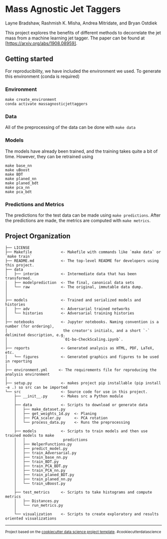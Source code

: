 # Mass Agnostic Jet Taggers
Layne Bradshaw, Rashmish K. Misha, Andrea Mitridate, and Bryan Ostdiek

This project explores the benefits of different methods to decorrelate the jet mass from a machine learning jet tagger. The paper can be found at [https://arxiv.org/abs/1908.08959].

## Getting started
For reproducibility, we have included the environment we used.
To generate this environment (conda is required)
### Environment
```
make create_environment
conda activate massagnosticjettaggers
```
### Data
All of the preprocessing of the data can be done with `make data`
### Models
The models have already been trained, and the training takes quite a bit of time. However, they can be retrained using
```
make base_nn
make uBoost
make BDT
make planed_nn
make planed_bdt
make pca_nn
make pca_bdt
```
### Predictions and Metrics
The predictions for the test data can be made using `make predictions`. After the predictions are made, the metrics are computed with `make metrics`.

## Project Organization

    ├── LICENSE
    ├── Makefile             <- Makefile with commands like `make data` or `make train`
    ├── README.md            <- The top-level README for developers using this project.
    ├── data
    │   ├── interim          <- Intermediate data that has been transformed.
    │   ├── modelprediction  <- The final, canonical data sets
    │   └── raw              <- The original, immutable data dump.
    │
    │
    ├── models               <- Trained and serialized models and histories
    │   ├── adv              <- Adversarial trained networks
    │   └── histories        <- Adversarial training histories
    │
    ├── notebooks            <- Jupyter notebooks. Naming convention is a number (for ordering),
    │                         the creator's initials, and a short `-` delimited description, e.g.
    │                         `01-bo-CheckScaling.ipynb`.
    │
    ├── reports              <- Generated analysis as HTML, PDF, LaTeX, etc.
    │   └── figures          <- Generated graphics and figures to be used in reporting
    │
    ├── environment.yml     <- The requirements file for reproducing the analysis environment
    │
    ├── setup.py             <- makes project pip installable (pip install -e .) so src can be imported
    └── src                  <- Source code for use in this project.
        ├── __init__.py      <- Makes src a Python module
        │
        ├── data             <- Scripts to download or generate data
        │   ├── make_dataset.py   
        │   ├── get_weights_1d.py  <- Planing
        │   ├── PCA_scaler.py      <- PCA rotation
        │   └── process_data.py    <- Runs the preprocessing
        │
        ├── models           <- Scripts to train models and then use trained models to make
        │   │                 predictions
        │   ├── HelperFunctions.py
        │   ├── predict_model.py
        │   ├── train_Adversarial.py
        │   ├── train_base_nn.py
        │   ├── train_BDT.py
        │   ├── train_PCA_BDT.py
        │   ├── train_PCA_nn.py
        │   ├── train_planed_BDT.py
        │   ├── train_planed_nn.py
        │   └── train_uBoost.py
        │
        ├── test_metrics     <- Scripts to take histograms and compute metrics
        │   ├── Distances.py
        │   └── run_metrics.py
        │
        └── visualization    <- Scripts to create exploratory and results oriented visualizations



--------

<p><small>Project based on the <a target="_blank" href="https://drivendata.github.io/cookiecutter-data-science/">cookiecutter data science project template</a>. #cookiecutterdatascience</small></p>
